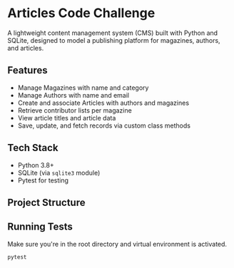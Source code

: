 #  Articles Code Challenge

A lightweight content management system (CMS) built with Python and SQLite, designed to model a publishing platform for magazines, authors, and articles.

## Features

- Manage Magazines with name and category
- Manage Authors with name and email
- Create and associate Articles with authors and magazines
- Retrieve contributor lists per magazine
- View article titles and article data
- Save, update, and fetch records via custom class methods

##  Tech Stack

- Python 3.8+
- SQLite (via `sqlite3` module)
- Pytest for testing

##  Project Structure


##  Running Tests

Make sure you're in the root directory and virtual environment is activated.

```bash
pytest
